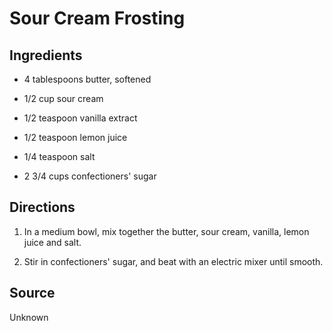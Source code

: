 Sour Cream Frosting
===================


Ingredients
-----------

* 4 tablespoons butter, softened

* 1/2 cup sour cream

* 1/2 teaspoon vanilla extract

* 1/2 teaspoon lemon juice

* 1/4 teaspoon salt

* 2 3/4 cups confectioners' sugar


Directions
----------

1) In a medium bowl, mix together the butter, sour cream, vanilla, lemon juice and salt.

2) Stir in confectioners' sugar, and beat with an electric mixer until smooth.


Source
------

Unknown
